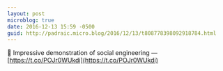 ```yaml
---
layout: post
microblog: true
date: 2016-12-13 15:59 -0500
guid: http://padraic.micro.blog/2016/12/13/t808778398092918784.html
---
```

🔗 Impressive demonstration of social engineering — [https://t.co/POJr0WUkdi](https://t.co/POJr0WUkdi)
